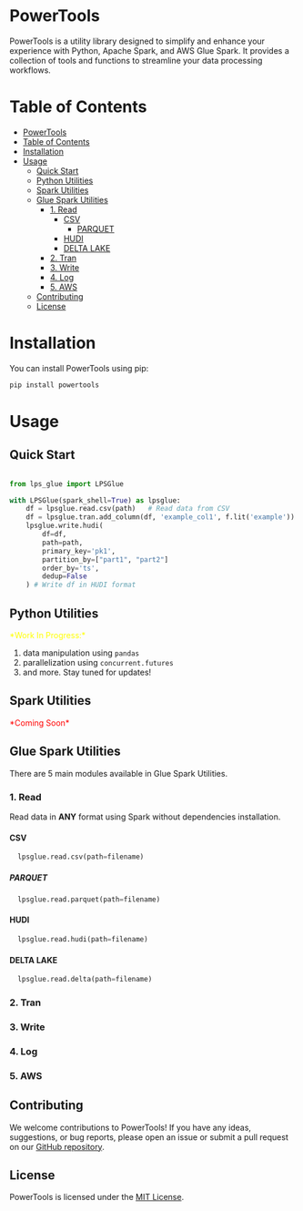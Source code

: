# PowerTools

PowerTools is a utility library designed to simplify and enhance your experience with Python, Apache Spark, and AWS Glue Spark. It provides a collection of tools and functions to streamline your data processing workflows.

# Table of Contents

- [PowerTools](#powertools)
- [Table of Contents](#table-of-contents)
- [Installation](#installation)
- [Usage](#usage)
  - [Quick Start](#quick-start)
  - [Python Utilities](#python-utilities)
  - [Spark Utilities](#spark-utilities)
  - [Glue Spark Utilities](#glue-spark-utilities)
    - [1. Read](#1-read)
      - [CSV](#csv)
        - [PARQUET](#parquet)
      - [HUDI](#hudi)
      - [DELTA LAKE](#delta-lake)
    - [2. Tran](#2-tran)
    - [3. Write](#3-write)
    - [4. Log](#4-log)
    - [5. AWS](#5-aws)
  - [Contributing](#contributing)
  - [License](#license)

# Installation

You can install PowerTools using pip:

```bash
pip install powertools
```

# Usage

## Quick Start
```py

from lps_glue import LPSGlue

with LPSGlue(spark_shell=True) as lpsglue:
    df = lpsglue.read.csv(path)   # Read data from CSV
    df = lpsglue.tran.add_column(df, 'example_col1', f.lit('example'))  # Add column
    lpsglue.write.hudi(
        df=df,
        path=path,
        primary_key='pk1',
        partition_by=["part1", "part2"]
        order_by='ts',
        dedup=False
    ) # Write df in HUDI format
```

## Python Utilities
<span style="color:yellow">
*Work In Progress:*
</span>

1. data manipulation using `pandas`
2. parallelization using `concurrent.futures`
3. and more. Stay tuned for updates!

## Spark Utilities

<span style="color:red">
*Coming Soon*
</span>

## Glue Spark Utilities
</span>

There are 5 main modules available in Glue Spark Utilities.

### 1. Read
Read data in **ANY** format using Spark without dependencies installation.

#### CSV
```py
  lpsglue.read.csv(path=filename)
```

##### PARQUET
```py
  lpsglue.read.parquet(path=filename)
```
#### HUDI
```py
  lpsglue.read.hudi(path=filename)
```
#### DELTA LAKE
```py
  lpsglue.read.delta(path=filename)
```
   
### 2. Tran
  
### 3. Write
### 4. Log
### 5. AWS
## Contributing

We welcome contributions to PowerTools! If you have any ideas, suggestions, or bug reports, please open an issue or submit a pull request on our [GitHub repository](https://github.com/your-repo/powertools).

## License

PowerTools is licensed under the [MIT License](https://opensource.org/licenses/MIT).

